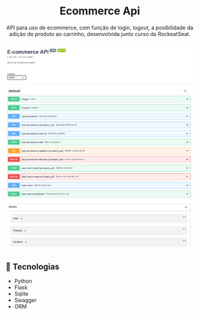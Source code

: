 <h1 align="center">Ecommerce Api</h1>

<p align="center">API para uso de ecommerce, com função de login, logout, a posibilidade da adição do produto ao carrinho, desenvolvida junto curso da RockeatSeat.</p>

<p align="center"><img src="./.github/preview.png" alt="image preview from swagger width the routes"/></p>

## 🚀 Tecnologias

- Python
- Flask
- Sqlite
- Swagger
- ORM